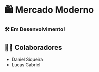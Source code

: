 # :shopping: Mercado Moderno
### :hammer_and_wrench: Em Desenvolvimento!

## :technologist: Colaboradores
- Daniel Siqueira
- Lucas Gabriel
